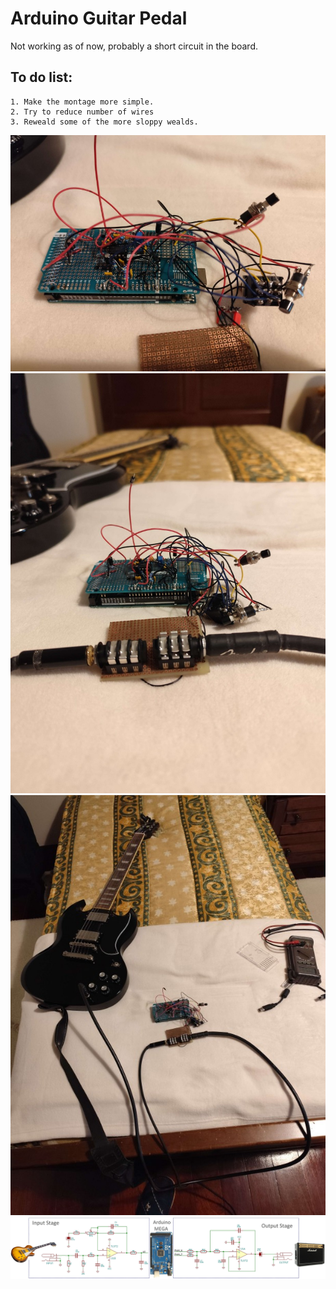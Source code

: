# Arduino Guitar Pedal

Not working as of now, probably a short circuit in the board.

## To do list:
    1. Make the montage more simple.
    2. Try to reduce number of wires
    3. Reweald some of the more sloppy wealds.



<img src="circuit.jpg">

<img src="circuit2.jpg">

<img src="general.jpg">

<img src="pedal_Schematics.jpg">